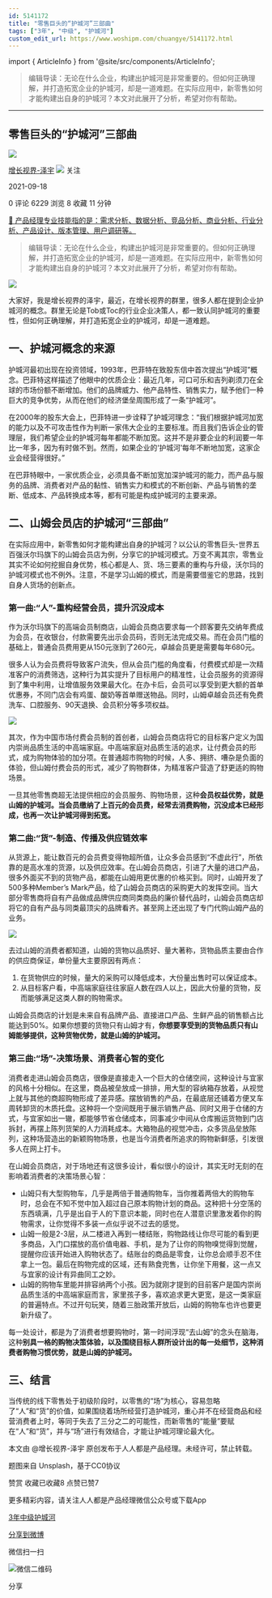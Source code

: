 ```yaml
---
id: 5141172
title: "零售巨头的“护城河”三部曲"
tags: ["3年", "中级", "护城河"]
custom_edit_url: https://www.woshipm.com/chuangye/5141172.html
---
```

import { ArticleInfo } from '@site/src/components/ArticleInfo';

<ArticleInfo
    author="增长视界-泽宇"
    authorLink="https://www.woshipm.com/u/1239516"
    published="2021-09-18"
    views={6229}
    comments={0}
    collects={8}
/>

> 编辑导读：无论在什么企业，构建出护城河是非常重要的。但如何正确理解，并打造拓宽企业的护城河，却是一道难题。在实际应用中，新零售如何才能构建出自身的护城河？本文对此展开了分析，希望对你有帮助。

---

## 零售巨头的“护城河”三部曲

[![](https://image.woshipm.com/wp-files/2021/09/9mFuTNkgPFcEwuIk6hSs.jpg!/both/72x72)](https://www.woshipm.com/u/1239516)

[增长视界-泽宇](https://www.woshipm.com/u/1239516) ![](https://static.woshipm.com/tag/1101_1@2x.png) 关注

2021-09-18

0 评论 6229 浏览 8 收藏 11 分钟

[🔗 产品经理专业技能指的是：需求分析、数据分析、竞品分析、商业分析、行业分析、产品设计、版本管理、用户调研等。](https://ke.qidianla.com/courses/90pm)

> 编辑导读：无论在什么企业，构建出护城河是非常重要的。但如何正确理解，并打造拓宽企业的护城河，却是一道难题。在实际应用中，新零售如何才能构建出自身的护城河？本文对此展开了分析，希望对你有帮助。

![](https://image.woshipm.com/wp-files/2021/09/ZyzpsF9bTMPqpvpukcmh.jpg)

大家好，我是增长视界的泽宇，最近，在增长视界的群里，很多人都在提到企业护城河的概念。群里无论是Tob或Toc的行业企业决策人，都一致认同护城河的重要性，但如何正确理解，并打造拓宽企业的护城河，却是一道难题。

## 一、护城河概念的来源

护城河最初出现在投资领域，1993年，巴菲特在致股东信中首次提出“护城河”概念。巴菲特这样描述了他眼中的优质企业：最近几年，可口可乐和吉列剃须刀在全球的市场份额不断增加。他们的品牌威力、他产品特性、销售实力，赋予他们一种巨大的竞争优势，从而在他们的经济堡垒周围形成了一条“护城河”。

在2000年的股东大会上，巴菲特进一步诠释了护城河理念：“我们根据护城河加宽的能力以及不可攻击性作为判断一家伟大企业的主要标准。而且我们告诉企业的管理层，我们希望企业的护城河每年都能不断加宽。这并不是非要企业的利润要一年比一年多，因为有时做不到。然而，如果企业的‘护城河’每年不断地加宽，这家企业会经营得很好。”

在巴菲特眼中，一家优质企业，必须具备不断加宽加深护城河的能力，而产品与服务的品牌、消费者对产品的黏性、销售实力和模式的不断创新、产品与销售的垄断、低成本、产品转换成本等，都有可能是构成护城河的主要来源。

## 二、山姆会员店的护城河“三部曲”

在实际应用中，新零售如何才能构建出自身的护城河？以公认的零售巨头-世界五百强沃尔玛旗下的山姆会员店为例，分享它的护城河模式。万变不离其宗，零售业其实不论如何挖掘自身优势，核心都是人、货、场三要素的重构与升级，沃尔玛的护城河模式也不例外。注意，不是学习山姆的模式，而是需要借鉴它的思路，找到自身人货场的创新点。

### 第一曲:“人”-重构经营会员，提升沉没成本

作为沃尔玛旗下的高端会员制商店，山姆会员商店要求每一个顾客要先交纳年费成为会员，在收银台，付款需要先出示会员码，否则无法完成交易。而在会员门槛的基础上，普通会员费用更从150元涨到了260元，卓越会员更是需要每年680元。

很多人认为会员费将导致客户流失，但从会员门槛的角度看，付费模式却是一次精准客户的消费筛选，这种行为其实提升了目标用户的精准性，让会员服务的资源得到了集中利用，让增值服务效果最大化。在办卡后，会员可以享受到更大额的首单优惠券，不同门店会有鸡蛋、酸奶等首单赠送物品。同时，山姆卓越会员还有免费洗车、口腔服务、90天退换、会员积分等多项权益。

![](https://image.woshipm.com/wp-files/2021/09/KFco8SD9y6WqMD5SZW2s.jpg)

其次，作为中国市场付费会员制的首创者，山姆会员商店将它的目标客户定义为国内崇尚品质生活的中高端家庭。中高端家庭对品质生活的追求，让付费会员的形式，成为购物体验的加分项。在普通超市购物的时候，人多、拥挤、嘈杂是负面的体验，但山姆付费会员的形式，减少了购物群体，为精准客户营造了舒更适的购物场景。

一旦其他零售商超无法提供相应的会员服务、购物场景，这种****会员权益优势，就是山姆的护城河。当会员缴纳了上百元的会员费，经常去消费购物，沉没成本已经形成，也再一次让护城河得到拓宽。****

### 第二曲:“货”-制造、传播及供应链效率

从货源上，能让数百元的会员费变得物超所值，让众多会员感到“不虚此行”，所依靠的是高水准的货源，以及供应效率。在山姆会员商店，引进了大量的进口产品，很多外面买不到的货物产品，都能在山姆用更优惠的价格买到。同时，山姆开发了500多种Member’s Mark产品，给了山姆会员商店的采购更大的发挥空间。当大部分零售商将自有产品做成品牌供应商同类商品的廉价替代品时，山姆会员商店却将它的自有产品与同类最顶尖的品牌看齐。甚至网上还出现了专门代购山姆产品的业务。

![](https://image.woshipm.com/wp-files/2021/09/GAcWynkZEitbnJidbHcU.jpg)

去过山姆的消费者都知道，山姆的货物以品质好、量大著称，货物品质主要由合作的供应商保证，单份量大主要原因有两点：

1.  在货物供应的时候，量大的采购可以降低成本，大份量出售时可以保证成本。
2.  从目标客户看，中高端家庭往往家庭人数在四人以上，因此大份量的货物，反而能够满足这类人群的购物需求。

山姆会员商店的计划是未来自有品牌产品、直接进口产品、生鲜产品的销售额占比能达到50%。如果你想要的货物只有山姆才有，****你想要享受到的货物品质只有山姆能够提供，这种货物优势，就是山姆的护城河。****

### 第三曲:“场”-决策场景、消费者心智的变化

消费者走进山姆会员商店，很像是直接走入一个巨大的仓储空间，这种设计与宜家的风格十分相似。在这里，商品被垒放成一排排，用大型的容纳箱存放着，从视觉上就与其他的商超购物形成了差异感。摆放销售的产品，在最底层还铺着方便叉车周转卸货的木质托盘。这种将一个空间既用于展示销售产品、同时又用于仓储的方式，与宜家如出一辙，都能够节省仓储成本，同事减少中间从仓库搬运货物到门店拆封，再摆上陈列货架的人力消耗成本。大箱物品的视觉冲击，众多货品垒放陈列，这种场营造出的新颖购物场景，也是当今消费者所追求的购物新鲜感，引发很多人在网上打卡。

在山姆会员商店，对于场地还有这很多设计，看似很小的设计，其实无时无刻的在影响着消费者的决策场景心智：

*   山姆只有大型购物车，几乎是两倍于普通购物车，当你推着两倍大的购物车时，总会在不知不觉中加入超过自己原本购物计划的商品。这种把十分空荡的东西填满，几乎是出自于人的下意识本能，同时也在人潜意识里激发着你的购物需求，让你觉得不多装一点似乎说不过去的感觉。
*   山姆一般是2-3层，从二楼进入再到一楼结账，购物路线让你尽可能的看到更多商品，入门口摆放的高价值电器、手机，是为了让你的购物嗅觉得到觉醒，提醒你应该开始进入购物状态了。结账台的商品是零食，让你总会顺手忍不住拿上一包。最后在购物完成的区域，还有熟食兜售，让你坐下用餐，这一点又与宜家的设计有异曲同工之妙。
*   山姆的购物车里能并排容纳两个小孩。因为就刚才提到的目前客户是国内崇尚品质生活的中高端家庭而言，家里孩子多，喜欢追求更大更宽，是这一类家庭的普遍特点。不过开句玩笑，随着三胎政策开放后，山姆的购物车也许也要更新升级了。

每一处设计，都是为了消费者想要购物时，第一时间浮现“去山姆”的念头在脑海，这种****别具一格的购物决策体验，以及围绕目标人群所设计出的每一处细节，这种消费者购物习惯优势，就是山姆的护城河。****

## 三、结言

当传统的线下零售处于初级阶段时，以零售的“场”为核心，容易忽略了“人”和“货”的价值，如果围绕着场所经营打造护城河，重心并不在经营商品和经营消费者上时，等同于失去了三分之二的可能性，而新零售的“能量”要赋在“人”和“货”，并与“场”进行有效结合，才能让护城河理论最大化。

本文由 @增长视界-泽宇 原创发布于人人都是产品经理。未经许可，禁止转载。

题图来自 Unsplash，基于CC0协议

赞赏 收藏已收藏8 点赞已赞7

更多精彩内容，请关注人人都是产品经理微信公众号或下载App

[3年](https://www.woshipm.com/tag/3%e5%b9%b4)[中级](https://www.woshipm.com/tag/%e4%b8%ad%e7%ba%a7)[护城河](https://www.woshipm.com/tag/%e6%8a%a4%e5%9f%8e%e6%b2%b3)

[分享到微博](https://service.weibo.com/share/share.php?appkey=2775287854&title=零售巨头的“护城河”三部曲&url=https://www.woshipm.com/chuangye/5141172.html&pic=https://image.woshipm.com/wp-files/2021/09/ZyzpsF9bTMPqpvpukcmh.jpg)

微信扫一扫

![微信二维码](https://api.pwmqr.com/qrcode/create/?url=https://www.woshipm.com/chuangye/5141172.html)

分享